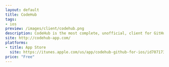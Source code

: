 ```yaml
---
layout: default
title: CodeHub
tags:
- ios
preview: /images/client/codehub.png
description: CodeHub is the most complete, unofficial, client for GitHub on the iOS platform. The project is designed in C# using the Xamarin.iOS product with the expectation that it will one day operate on all major mobile platforms. CodeHub is not, in any way, affiliated with GitHub, Inc.
site: http://codehub-app.com/
platforms:
- title: App Store
  site: https://itunes.apple.com/us/app/codehub-github-for-ios/id707173885?ls=1&mt=8
price: "Free"
---
```

